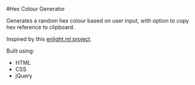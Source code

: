 #Hex Colour Generator

Generates a random hex colour based on user input, with option to copy hex reference to clipboard.

Inspired by this [enlight.ml project](https://enlight.ml/projects/color/color-generator.html).

Built using:

- HTML
- CSS
- jQuery
